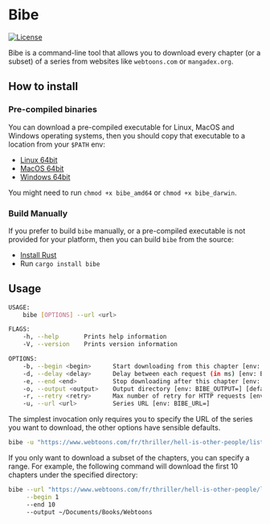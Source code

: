 # Bibe

[![License](https://img.shields.io/badge/License-BSD%203--Clause-blue.svg)](https://opensource.org/licenses/BSD-3-Clause)

Bibe is a command-line tool that allows you to download every chapter (or a
subset) of a series from websites like `webtoons.com` or `mangadex.org`.

## How to install

### Pre-compiled binaries

You can download a pre-compiled executable for Linux, MacOS and Windows
operating systems, then you should copy that executable to a location from your
`$PATH` env:

- [Linux 64bit](https://github.com/TehUncleDolan/spiders/releases/download/bibe-v0.1.0/bibe_amd64)
- [MacOS 64bit](https://github.com/TehUncleDolan/spiders/releases/download/bibe-v0.1.0/bibe_darwin)
- [Windows 64bit](https://github.com/TehUncleDolan/spiders/releases/download/bibe-v0.1.0/bibe.exe)

You might need to run `chmod +x bibe_amd64` or `chmod +x bibe_darwin`.

### Build Manually

If you prefer to build `bibe` manually, or a pre-compiled executable is not
provided for your platform, then you can build `bibe` from the source:

- [Install Rust](https://www.rust-lang.org/tools/install)
- Run `cargo install bibe`

## Usage

```bash
USAGE:
    bibe [OPTIONS] --url <url>

FLAGS:
    -h, --help       Prints help information
    -V, --version    Prints version information

OPTIONS:
    -b, --begin <begin>      Start downloading from this chapter [env: BIBE_BEGIN=]
    -d, --delay <delay>      Delay between each request (in ms) [env: BIBE_DELAY=] [default: 1000]
    -e, --end <end>          Stop downloading after this chapter [env: BIBE_END=]
    -o, --output <output>    Output directory [env: BIBE_OUTPUT=] [default: .]
    -r, --retry <retry>      Max number of retry for HTTP requests [env: BIBE_RETRY=] [default: 3]
    -u, --url <url>          Series URL [env: BIBE_URL=]
```

The simplest invocation only requires you to specify the URL of the series you
want to download, the other options have sensible defaults.

```bash
bibe -u "https://www.webtoons.com/fr/thriller/hell-is-other-people/list?title_no=1841"
```

If you only want to download a subset of the chapters, you can specify a range.
For example, the following command will download the first 10 chapters under the
specified directory:

```bash
bibe --url "https://www.webtoons.com/fr/thriller/hell-is-other-people/list?title_no=1841" \
     --begin 1
     --end 10
     --output ~/Documents/Books/Webtoons
```
